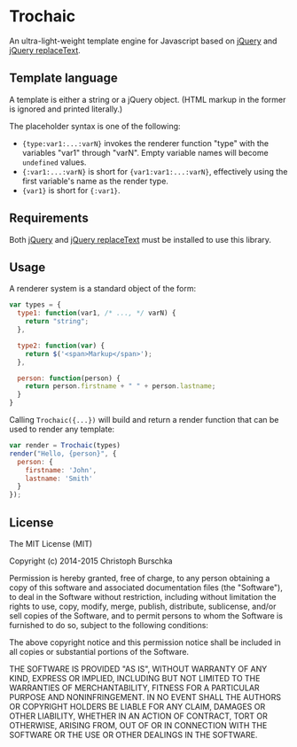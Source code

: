 # Trochaic

An ultra-light-weight template engine for Javascript based on [jQuery](https://jquery.com/)
and [jQuery replaceText](https://github.com/cburschka/jquery-replacetext).

## Template language

A template is either a string or a jQuery object. (HTML markup in the former
is ignored and printed literally.)

The placeholder syntax is one of the following:

* `{type:var1:...:varN}` invokes the renderer function "type" with the variables
  "var1" through "varN". Empty variable names will become `undefined` values.
* `{:var1:...:varN}` is short for `{var1:var1:...:varN}`, effectively using
  the first variable's name as the render type.
* `{var1}` is short for `{:var1}`.

## Requirements

Both [jQuery](https://jquery.com/) and [jQuery replaceText](https://github.com/cburschka/jquery-replacetext)
must be installed to use this library.

## Usage

A renderer system is a standard object of the form:

```js
var types = {
  type1: function(var1, /* ..., */ varN) {
    return "string";
  },

  type2: function(var) {
    return $('<span>Markup</span>');
  },

  person: function(person) {
    return person.firstname + " " + person.lastname;
  }
}
```

Calling `Trochaic({...})` will build and return a render function that can be
used to render any template:

```js
var render = Trochaic(types)
render("Hello, {person}", {
  person: {
    firstname: 'John',
    lastname: 'Smith'
  }
});
```

## License

The MIT License (MIT)

Copyright (c) 2014-2015 Christoph Burschka

Permission is hereby granted, free of charge, to any person obtaining a copy of
this software and associated documentation files (the "Software"), to deal in
the Software without restriction, including without limitation the rights to
use, copy, modify, merge, publish, distribute, sublicense, and/or sell copies of
the Software, and to permit persons to whom the Software is furnished to do so,
subject to the following conditions:

The above copyright notice and this permission notice shall be included in all
copies or substantial portions of the Software.

THE SOFTWARE IS PROVIDED "AS IS", WITHOUT WARRANTY OF ANY KIND, EXPRESS OR
IMPLIED, INCLUDING BUT NOT LIMITED TO THE WARRANTIES OF MERCHANTABILITY, FITNESS
FOR A PARTICULAR PURPOSE AND NONINFRINGEMENT. IN NO EVENT SHALL THE AUTHORS OR
COPYRIGHT HOLDERS BE LIABLE FOR ANY CLAIM, DAMAGES OR OTHER LIABILITY, WHETHER
IN AN ACTION OF CONTRACT, TORT OR OTHERWISE, ARISING FROM, OUT OF OR IN
CONNECTION WITH THE SOFTWARE OR THE USE OR OTHER DEALINGS IN THE SOFTWARE.
